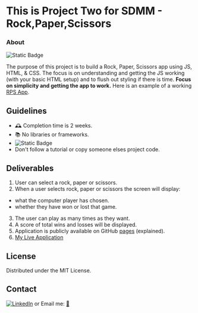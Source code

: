 This is Project Two for SDMM - Rock,Paper,Scissors
============================
### About
![Static Badge](https://img.shields.io/badge/Remember-have_fun-blue)

The purpose of this project is to build a Rock, Paper, Scissors app using JS, HTML, & CSS.
The focus is on understanding and getting the JS working (with your basic HTML setup) and to flush out
styling if there is time. **Focus on simplicity and getting the app to work.**
Here is an example of a working [RPS App](https://software-development-mastermind.github.io/rock-paper-scissors-example/ "sample rps app").

 ## Guidelines
 - 🕰 Completion time is 2 weeks.
 - 📚 No libraries or frameworks.
 - ![Static Badge](https://img.shields.io/badge/Trust_and_challenge-yourself-blue)
 -  Don't follow a tutorial or copy someone elses project code.


## Deliverables
1. User can select a rock, paper or scissors.
2. When a user selects rock, paper or scissors the screen will display:
  - what the computer player has chosen.
  - whether they have won or lost that game.
3. The user can play as many times as they want.
4. A score of total wins and losses will be displayed.
5. Application is publicly available on GitHub [pages](https://docs.github.com/en/pages/getting-started-with-github-pages/configuring-a-publishing-source-for-your-github-pages-site) (explained).
6. [My Live Application](https://erickarodom.github.io/project-two/)

## License
Distributed under the MIT License.

## Contact
[![LinkedIn][linkedin-shield]][linkedin-url]   or  Email me: <a href="mailto:ericka.r.odom@gmail.com">📧</a>



[//]: # (Just testing writing comments?)


[linkedin-shield]: <https://img.shields.io/badge/-LinkedIn-black.svg?style=for-the-badge&logo=linkedin&colorB=555>
[linkedin-url]: https://linkedin.com/in/ericka-odom

  
   
 











